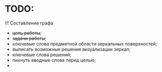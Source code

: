 # TODO:

!!! Составление графа

- ~~цель работы~~;
- ~~задачи работы~~;
- ключевые слова предметной области зеркальных поверхностей;
- выписать возможные решения визуализации зеркал;
- ключевые слова решений;
- пихнуть вводные слова перед целью;
- 
